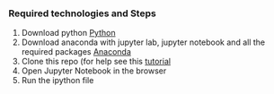 ### Required technologies and Steps
1. Download python [Python](https://www.python.org/downloads/)
2. Download anaconda with jupyter lab, jupyter notebook and all the required packages [Anaconda](https://www.anaconda.com/distribution/)
3. Clone this repo (for help see this [tutorial](https://help.github.com/articles/cloning-a-repository/)
4. Open Jupyter Notebook in the browser
5. Run the ipython file
